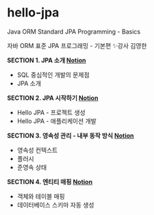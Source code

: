 # hello-jpa
Java ORM Standard JPA Programming - Basics

자바 ORM 표준 JPA 프로그래밍 - 기본편 
✨강사 김영한 

**SECTION 1. JPA 소개 [Notion](https://lucie-ko.notion.site/1-JPA-f57cb57c676e4b3e955d484babf15321)**
- SQL 중심적인 개발의 문제점
- JPA 소개

**SECTION 2. JPA 시작하기 [Notion](https://lucie-ko.notion.site/2-JPA-7915d9636cd94b8ebaa53b9c4d4981f9)**
- Hello JPA - 프로젝트 생성
- Hello JPA - 애플리케이션 개발

**SECTION 3. 영속성 관리 - 내부 동작 방식 [Notion](https://lucie-ko.notion.site/3-ce96e9808be44a79a70d5d58048e37b1)**
- 영속성 컨텍스트
- 플러시
- 준영속 상태

**SECTION 4. 엔티티 매핑 [Notion](https://lucie-ko.notion.site/4-e5ab004143db4b66be0a24b0cb1fbf30)**
- 객체와 테이블 매핑
- 데이터베이스 스키마 자동 생성
